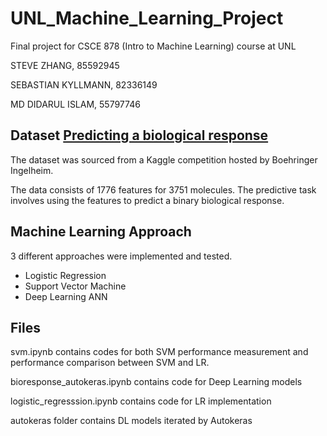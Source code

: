 # UNL_Machine_Learning_Project
 Final project for CSCE 878 (Intro to Machine Learning) course at UNL
 
 STEVE ZHANG, 85592945​

SEBASTIAN KYLLMANN, 82336149​

MD DIDARUL ISLAM, 55797746

## Dataset [Predicting a biological response](https://www.kaggle.com/competitions/bioresponse)

The dataset was sourced from a Kaggle competition hosted by Boehringer Ingelheim.

The data consists of 1776 features for 3751 molecules.  The predictive task involves using the features to predict a binary biological response.

## Machine Learning Approach

3 different approaches were implemented and tested.

- Logistic Regression
- Support Vector Machine
- Deep Learning ANN

## Files
svm.ipynb contains codes for both SVM performance measurement and performance comparison between SVM and LR.

bioresponse_autokeras.ipynb contains code for Deep Learning models

logistic_regresssion.ipynb contains code for LR implementation

autokeras folder contains DL models iterated by Autokeras
